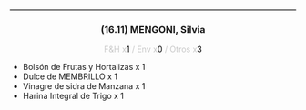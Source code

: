<hr style='border:1px solid rgb(200,200,200)'>
<div style='page-break-inside: avoid'>

<div style='text-align:center'>

<h3> (16.11) MENGONI, <span class='grey'>Silvia</span></h3>

<p  style='color:rgb(200,200,200)'>F&H x<span  style='color:black'>1</span> / Env x<span  style='color:black'>0</span> / Otros x<span  style='color:black'>3</span></p>
</div>

<ul>
<li class='li-horizontal'> Bolsón de Frutas y Hortalizas x 1</li>
<li class='li-horizontal'> Dulce de MEMBRILLO x 1</li>
<li class='li-horizontal'> Vinagre de sidra de Manzana x 1</li>
<li class='li-horizontal'> Harina Integral de Trigo x 1</li>
</ul>
</div>


